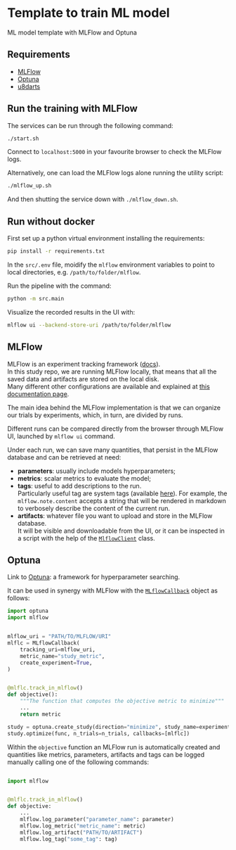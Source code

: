 # Template to train ML model

ML model template with MLFlow and Optuna

## Requirements

- [MLFlow](https://mlflow.org/)
- [Optuna](https://optuna.org)
- [u8darts](https://unit8co.github.io/darts/)

## Run the training with MLFlow

The services can be run through the following command:

```bash
./start.sh
```

Connect to `localhost:5000` in your favourite browser to check the MLFlow logs.

Alternatively, one can load the MLFlow logs alone running the utility script:

```bash
./mlflow_up.sh
```

And then shutting the service down with `./mlflow_down.sh`.

## Run without docker

First set up a python virtual environment installing the requirements:

```bash
pip install -r requirements.txt
```

In the `src/.env` file, moidify the `mlflow` environment variables to point to
local directories, e.g. `/path/to/folder/mlflow`.

Run the pipeline with the command:

```bash
python -m src.main
```

Visualize the recorded results in the UI with:

```bash
mlflow ui --backend-store-uri /path/to/folder/mlflow
```

## MLFlow

MLFlow is an experiment tracking framework ([docs](https://mlflow.org/docs/latest/tracking.html)).  
In this study repo, we are running MLFlow locally, that means that all the saved
data and artifacts are stored on the local disk.  
Many different other configurations are available and explained at
[this documentation page](https://mlflow.org/docs/latest/tracking.html).

The main idea behind the MLFlow implementation is that we can organize our trials
by experiments, which, in turn, are divided by runs.

Different runs can be compared directly from the browser through MLFlow UI, launched
by `mlflow ui` command.

Under each run, we can save many quantities, that persist in the MLFlow database
and can be retrieved at need:

- **parameters**: usually include models hyperparameters;
- **metrics**: scalar metrics to evaluate the model;
- **tags**: useful to add descriptions to the run.  
Particularly useful tag are system tags (available [here](https://mlflow.org/docs/latest/tracking.html#system-tags)).
For example, the `mlflow.note.content` accepts a string that will be rendered in
markdown to verbosely describe the content of the current run.
- **artifacts**: whatever file you want to upload and store in the MLFlow database.  
It will be visible and downloadable from the UI, or it can be inspected in a
script with the help of the [`MlflowClient`](https://mlflow.org/docs/latest/python_api/mlflow.client.html) class.

## Optuna

Link to [Optuna](https://optuna.org/): a framework for hyperparameter searching.

It can be used in synergy with MLFlow with the [`MLflowCallback`](https://optuna.readthedocs.io/en/stable/reference/generated/optuna.integration.MLflowCallback.html) object as follows:

```python
import optuna
import mlflow


mlflow_uri = "PATH/TO/MLFLOW/URI"
mlflc = MLflowCallback(
    tracking_uri=mlflow_uri,
    metric_name="study_metric",
    create_experiment=True,
)


@mlflc.track_in_mlflow()
def objective():
    """The function that computes the objective metric to minimize"""
    ...
    return metric

study = optuna.create_study(direction="minimize", study_name=experiment_name)
study.optimize(func, n_trials=n_trials, callbacks=[mlflc])
```

Within the `objective` function an MLFlow run is automatically created and quantities
like metrics, parameters, artifacts and tags can be logged manually calling one
of the following commands:

```python

import mlflow


@mlflc.track_in_mlflow()
def objective:
    ...
    mlflow.log_parameter("parameter_name": parameter)
    mlflow.log_metric("metric_name": metric)
    mlflow.log_artifact("PATH/TO/ARTIFACT")
    mlflow.log_tag("some_tag": tag)
```
